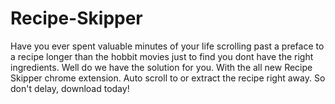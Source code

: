 # Recipe-Skipper
Have you ever spent valuable minutes of your life scrolling past a preface to a recipe longer than the hobbit movies just to find you dont have the right ingredients. Well do we have the solution for you. With the all new Recipe Skipper chrome extension. Auto scroll to or extract the recipe right away. So don't delay, download today!
